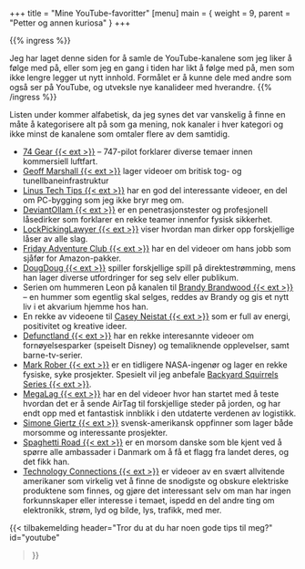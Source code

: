 +++
title = "Mine YouTube-favoritter"
[menu]
main = { weight = 9, parent = "Petter og annen kuriosa" }
+++

{{% ingress %}}

Jeg har laget denne siden for å samle de YouTube-kanalene som jeg liker å følge med på, eller som
jeg en gang i tiden har likt å følge med på, men som ikke lengre legger ut nytt innhold. Formålet
er å kunne dele med andre som også ser på YouTube, og utveksle nye kanalideer med hverandre.
{{% /ingress %}}

Listen under kommer alfabetisk, da jeg synes det var vanskelig å finne en måte å kategorisere alt
på som ga mening, nok kanaler i hver kategori og ikke minst de kanalene som omtaler flere av dem
samtidig.

- [74 Gear {{< ext >}}][74gear] – 747-pilot forklarer diverse temaer innen kommersiell luftfart.
- [Geoff Marshall {{< ext >}}][GeoffMarshall] lager videoer om britisk tog- og
tunellbaneinfrastruktur
- [Linus Tech Tips {{< ext >}}][LinusTechTips] har en god del interessante videoer, en del om
PC-bygging som jeg ikke bryr meg om.
- [DeviantOllam {{< ext >}}][DeviantOllam] er en penetrasjonstester og profesjonell låsedirker som
forklarer en rekke teamer innenfor fysisk sikkerhet.
- [LockPickingLawyer {{< ext >}}][LockPickingLawyer] viser hvordan man dirker opp forskjellige låser
av alle slag.
- [Friday Adventure Club {{< ext >}}][FridayAdventureClub] har en del videoer om hans jobb som
sjåfør for Amazon-pakker.
- [DougDoug {{< ext >}}][DougDoug] spiller forskjellige spill på direktestrømming, mens han lager
diverse utfordringer for seg selv eller publikum.
- Serien om hummeren Leon på kanalen til [Brandy Brandwood {{< ext >}}][brandy] – en hummer som
egentlig skal selges, reddes av Brandy og gis et nytt liv i et akvarium hjemme hos han.
- En rekke av videoene til [Casey Neistat {{< ext >}}][casey] som er full av energi, positivitet og
kreative ideer.
- [Defunctland {{< ext >}}][Defunctland] har en rekke interesannte videoer om fornøyelsesparker
(speiselt Disney) og temaliknende opplevelser, samt barne-tv-serier.
- [Mark Rober {{< ext >}}][MarkRober] er en tidligere NASA-ingenør og lager en rekke fysiske, syke
prosjekter. Spesielt vil jeg anbefale
[Backyard Squirrels Series {{< ext >}}][BackyardSquirrelsSeries].
- [MegaLag {{< ext >}}][Megalag] har en del videoer hvor han startet med å teste hvordan det er å
sende AirTag til forskjellige steder på jorden, og har endt opp med et fantastisk innblikk i den
utdaterte verdenen av logistikk.
- [Simone Giertz {{< ext >}}][SimoneGiertz] svensk-amerikansk oppfinner som lager både morsomme og
interessante prosjekter.
- [Spaghetti Road {{< ext >}}][SpaghettiRoad] er en morsom danske som ble kjent ved å spørre alle
ambassader i Danmark om å få et flagg fra landet deres, og det fikk han.
- [Technology Connections {{< ext >}}][TechnologyConnections] er videoer av en svært allvitende
amerikaner som virkelig vet å finne de snodigste og obskure elektriske produktene som finnes, og
gjøre det interessant selv om man har ingen forkunnskaper eller interesse i temaet, ispedd en del
andre ting om elektronikk, strøm, lyd og bilde, lys, trafikk, med mer.

[74gear]: https://www.youtube.com/@74gear
[GeoffMarshall]: https://www.youtube.com/@geofftech2
[LinusTechTips]: https://www.youtube.com/@LinusTechTips
[DeviantOllam]: https://www.youtube.com/@DeviantOllam
[LockPickingLawyer]: https://www.youtube.com/@lockpickinglawyer
[FridayAdventureClub]: https://www.youtube.com/@FridayAdventureClub
[DougDoug]: https://www.youtube.com/@DougDoug
[brandy]: https://www.youtube.com/@Bradybrandwood
[casey]: https://www.youtube.com/@casey
[Defunctland]: https://www.youtube.com/@Defunctland
[MarkRober]: https://www.youtube.com/@MarkRober
[BackyardSquirrelsSeries]: https://www.youtube.com/playlist?list=PLgeXOVaJo_gl1ZIpbYyPRXzQner7-5j5k
[Megalag]: https://www.youtube.com/@MegaLag
[SimoneGiertz]: https://www.youtube.com/@simonegiertz
[SpaghettiRoad]: https://www.youtube.com/@SpaghettiRoad
[TechnologyConnections]: https://www.youtube.com/@TechnologyConnections

{{< tilbakemelding
	header="Tror du at du har noen gode tips til meg?"
	id="youtube"
>}}